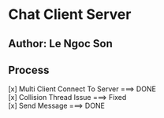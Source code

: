 ﻿# Chat Client Server
## Author: Le Ngoc Son
## Process
[x] Multi Client Connect To Server ===> DONE </br>
[x] Collision Thread Issue ===> Fixed </br>
[x] Send Message ===> DONE